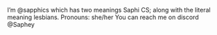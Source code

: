 I’m @sapphics which has two meanings Saphi CS; along with the literal meaning lesbians.
 Pronouns: she/her
You can reach me on discord @Saphey
